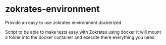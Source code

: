 # zokrates-environment
Provide an easy to use zokrates environment dockerized

Script to be able to make tests easy with Zokrates using docker
It will mount a folder into the docker container and execute there everything you need